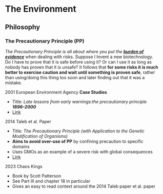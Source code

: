 # The Environment
## Philosophy
### The Precautionary Principle (PP)
*The Precautionary Principle is all about where you put the [**burden of evidence**](https://en.wikipedia.org/wiki/Burden_of_proof_(law))* when dealing with risks. Suppose I Invent a new biotechnology. Do I have to prove that it is safe before using it? Or can I use it as long as nobody has proven that it is unsafe? It follows that **for some risks it is much better to exercise caution and wait until something is proven safe**, rather than using/doing this thing too soon and later finding out that it was a mistake.

2001 European Environment Agency **Case Studies**
* Title: *Late lessons from early warnings:the precautionary principle **1896–2000***
* [Link](https://www.eea.europa.eu/publications/environmental_issue_report_2001_22)

2014 Taleb et al. Paper
* Title: *The Precautionary Principle (with Application to the Genetic Modification of Organisms)*
* **Aims to avoid over-use of PP** by confining precaution to specific domains
* Uses GMOs as an example of a severe risk with global consequences
* [Link](https://arxiv.org/abs/1410.5787)

2023 Chaos Kings
* Book by Scott Patterson
* See Part III and chapter 18 in particular
* Gives an easy to read context around the 2014 Taleb paper et al. paper
